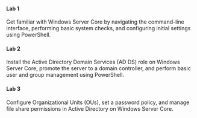 #### Lab 1
Get familiar with Windows Server Core by navigating the command-line interface, performing basic system checks, and configuring initial settings using PowerShell.

#### Lab 2
Install the Active Directory Domain Services (AD DS) role on Windows Server Core, promote the server to a domain controller, and perform basic user and group management using PowerShell. 

#### Lab 3
Configure Organizational Units (OUs), set a password policy, and manage file share permissions in Active Directory on Windows Server Core.